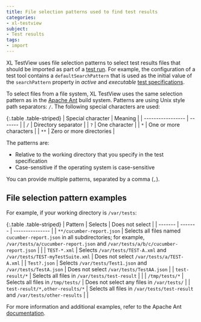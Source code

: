 ```yaml
---
title: File selection patterns used to find test results
categories:
- xl-testview
subject:
- Test results
tags:
- import
---
```


XL TestView uses file selection patterns to select test results files that should be imported as part of a [test run](/xl-testview/concept/key-concepts.html#test-runs). For example, the configuration of a test tool contains a `defaultSearchPattern` that is used as the initial value of the `searchPattern` property in *active* and *executable* [test specifications](/xl-testview/concept/key-concepts.html#test-specifications).

To select files from a file system, XL TestView uses the same selection pattern as in the [Apache Ant](https://ant.apache.org/manual/dirtasks.html) build system. Patterns are using Unix style path separators: `/`. The following special characters are used:

{:.table .table-striped}
| Special character | Meaning |
| ----------------- | ------- |
| `/` | Directory separator |
| `?` | One character |
| `*` | One or more characters |
| `**` | Zero or more directories |

The patterns are:

* Relative to the working directory that you specify in the test specification
* Case-sensitive if the operating system is case-sensitive

You can provide multiple patterns, separated by a comma (`,`).

## File selection pattern examples

For example, if your working directory is `/var/tests`:

{:.table .table-striped}
| Pattern | Selects | Does not select |
| ------- | ------- | --------------- |
| `**/cucumber-report.json` | Selects all files named `cucumber-report.json` in all subdirectories; for example, `/var/tests/a/cucumber-report.json` and `/var/tests/a/b/c/cucumber-report.json` | |
| `TEST-*.xml` | Selects `/var/tests/TEST-A.xml` and `/var/tests/TEST-myTestSuite.xml` | Does not select `/var/tests/a/TEST-A.xml` |
| `Test?.json` | Selects `/var/tests/Test1.json` and `/var/tests/TestA.json` | Does not select `/var/tests/TestAA.json` |
| `test-result/*` | Selects all files in `/var/tests/test-result` | |
| `/tmp/tests/*` | Selects all files in `/tmp/tests/` | Does not select any files in `/var/tests/` |
| `test-result/*,other-results/*` | Selects all files in `/var/tests/test-result` and `/var/tests/other-results` | |

For more information and additional examples, refer to the Apache Ant [documentation](https://ant.apache.org/manual/dirtasks.html).
